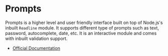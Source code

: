 # Prompts

Prompts is a higher level and user friendly interface built on top of Node.js's inbuilt `Readline` module. It supports different type of prompts such as text, password, autocomplete, date, etc. It is an interactive module and comes with inbuilt validation support.

- [Official Documentation](https://www.npmjs.com/package/prompts)
